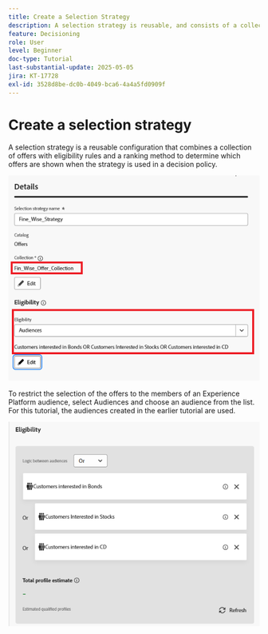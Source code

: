 ```yaml
---
title: Create a Selection Strategy
description: A selection strategy is reusable, and consists of a collection associated with an eligibility constraint and a ranking method to determine the offers to be shown when selected in a decision policy.
feature: Decisioning
role: User
level: Beginner
doc-type: Tutorial
last-substantial-update: 2025-05-05
jira: KT-17728
exl-id: 3528d8be-dc0b-4049-bca6-4a4a5fd0909f
---
```

# Create a selection strategy

A selection strategy is a reusable configuration that combines a collection of offers with eligibility rules and a ranking method to determine which offers are shown when the strategy is used in a decision policy.

![selection-strategy](assets/fine_wise_selection_strategy.png)

To restrict the selection of the offers to the members of an Experience Platform audience, select Audiences and choose an audience from the list. For this tutorial, the audiences created in the earlier tutorial are used.

![selection-strategy-audiences](assets/selection-strategy.png)

